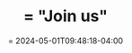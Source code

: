 ---
title: = "Join us"
date: = 2024-05-01T09:48:18-04:00
draft: = false
layout: positions
description: "Positions page of Atlas Analytics Lab"
---